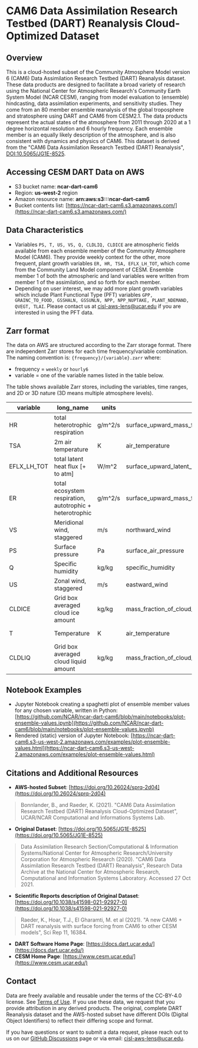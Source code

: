 # CAM6 Data Assimilation Research Testbed (DART) Reanalysis Cloud-Optimized Dataset


## Overview

This is a cloud-hosted subset of the Community Atmosphere Model version 6 (CAM6) Data Assimilation Research Testbed (DART) Reanalysis dataset. These data products are designed to facilitate a broad variety of research using the National Center for Atmospheric Research's Community Earth System Model (NCAR CESM), ranging from model evaluation to (ensemble) hindcasting, data assimilation experiments, and sensitivity studies.  They come from an 80 member ensemble reanalysis of the global troposphere and stratosphere using DART and CAM6 from CESM2.1.  The data products represent the actual states of the atmosphere from 2011 through 2020 at a 1 degree horizontal resolution and 6 hourly frequency.  Each ensemble member is an equally likely description of the atmosphere, and is also consistent with dynamics and physics of CAM6.  This dataset is derived from the "CAM6 Data Assimilation Research Testbed (DART) Reanalysis", [DOI:10.5065/JG1E-8525](https://doi.org/10.5065/JG1E-8525).

## Accessing CESM DART Data on AWS

- S3 bucket name: **ncar-dart-cam6**
- Region: **us-west-2** region
- Amazon resource name: **arn:aws:s3:::ncar-dart-cam6**
- Bucket contents list: [https://ncar-dart-cam6.s3.amazonaws.com/](https://ncar-dart-cam6.s3.amazonaws.com/)


## Data Characteristics

- Variables `PS, T, US, VS, Q, CLDLIQ, CLDICE` are atmospheric fields available from each ensemble member of the Community Atmosphere Model (CAM6).  They provide weekly context for the other, more frequent, plant growth variables `ER, HR, TSA, EFLX_LH_TOT`, which come from the Community Land Model component of CESM.   Ensemble member 1 of both the atmospheric and land variables were written from member 1 of the assimilation, and so forth for each member.  
- Depending on user interest, we may add more plant growth variables which include Plant Functional Type (PFT) variables 
`GPP, GRAINC_TO_FOOD, GSSHALN, GSSUNLN, NPP, NPP_NUPTAKE, PLANT_NDEMAND, QVEGT, TLAI`. Please contact us at [cisl-aws-lens@ucar.edu](mailto:cisl-aws-lens@ucar.edu) if you are interested in using the PFT data.


## Zarr format

The data on AWS are structured according to the Zarr storage format. There are independent Zarr stores for each time frequency/variable combination. The naming convention is: `{frequency}/{variable}.zarr` where:

- frequency = `weekly` or `hourly6`
- variable = one of the variable names listed in the table below.

The table shows available Zarr stores, including the variables, time ranges, and 2D or 3D nature (3D means multiple atmosphere levels).

|variable|long_name|units|standard_name|vertical_levels|component|spatial_domain|start_time|end_time|frequency|path|
|--------|---------|-----|-------------|---------------|---------|--------------|----------|--------|---------|----|
|HR|total heterotrophic respiration|g/m^2/s|surface_upward_mass_flux_of_carbon_dioxide_expressed_as_carbon_due_to_heterotrophic_respiration|1|lnd|global|2012-01-01T06:00:00|2019-12-31T18:00:00|hourly6|s3://ncar-dart-cam6/hourly6/HR.zarr|
|TSA|2m air temperature|K|air_temperature|1|lnd|global|2012-01-01T06:00:00|2019-12-31T18:00:00|hourly6|s3://ncar-dart-cam6/hourly6/TSA.zarr|
|EFLX_LH_TOT|total latent heat flux [+ to atm]|W/m^2|surface_upward_latent_heat_flux|1|lnd|global|2012-01-01T06:00:00|2019-12-31T18:00:00|hourly6|s3://ncar-dart-cam6/hourly6/EFLX_LH_TOT.zarr|
|ER|total ecosystem respiration, autotrophic + heterotrophic|g/m^2/s|surface_upward_mass_flux_of_carbon_dioxide_expressed_as_carbon_due_to_total_ecosystem_respiration|1|lnd|global|2012-01-01T06:00:00|2019-12-31T18:00:00|hourly6|s3://ncar-dart-cam6/hourly6/ER.zarr|
|VS|Meridional wind, staggered|m/s|northward_wind|32|atm|global|2011-01-03T00:00:00|2019-12-30T00:00:00|weekly|s3://ncar-dart-cam6/weekly/VS.zarr|
|PS|Surface pressure|Pa|surface_air_pressure|1|atm|global|2011-01-03T00:00:00|2019-12-30T00:00:00|weekly|s3://ncar-dart-cam6/weekly/PS.zarr|
|Q|Specific humidity|kg/kg|specific_humidity|32|atm|global|2011-01-03T00:00:00|2019-12-30T00:00:00|weekly|s3://ncar-dart-cam6/weekly/Q.zarr|
|US|Zonal wind, staggered|m/s|eastward_wind|32|atm|global|2011-01-03T00:00:00|2019-12-30T00:00:00|weekly|s3://ncar-dart-cam6/weekly/US.zarr|
|CLDICE|Grid box averaged cloud ice amount|kg/kg|mass_fraction_of_cloud_ice_in_air|32|atm|global|2011-01-03T00:00:00|2019-12-30T00:00:00|weekly|s3://ncar-dart-cam6/weekly/CLDICE.zarr|
|T|Temperature|K|air_temperature|32|atm|global|2011-01-03T00:00:00|2019-12-30T00:00:00|weekly|s3://ncar-dart-cam6/weekly/T.zarr|
|CLDLIQ|Grid box averaged cloud liquid amount|kg/kg|mass_fraction_of_cloud_liquid_water_in_air|32|atm|global|2011-01-03T00:00:00|2019-12-30T00:00:00|weekly|s3://ncar-dart-cam6/weekly/CLDLIQ.zarr|

## Notebook Examples

- Jupyter Notebook creating a spaghetti plot of ensemble member values for any chosen variable, written in Python:  
  [https://github.com/NCAR/ncar-dart-cam6/blob/main/notebooks/plot-ensemble-values.ipynb](https://github.com/NCAR/ncar-dart-cam6/blob/main/notebooks/plot-ensemble-values.ipynb)
- Rendered (static) version of Jupyter Notebook:  [https://ncar-dart-cam6.s3-us-west-2.amazonaws.com/examples/plot-ensemble-values.html](https://ncar-dart-cam6.s3-us-west-2.amazonaws.com/examples/plot-ensemble-values.html)

## Citations and Additional Resources

- **AWS-hosted Subset**: [https://doi.org/10.26024/sprq-2d04](https://doi.org/10.26024/sprq-2d04)  
> Bonnlander, B., and Raeder, K. (2021). "CAM6 Data Assimilation Research Testbed (DART) Reanalysis Cloud-Optimized Dataset", UCAR/NCAR Computational and Informations Systems Lab.
- **Original Dataset**: [https://doi.org/10.5065/JG1E-8525](https://doi.org/10.5065/JG1E-8525)  
> Data Assimilation Research Section/Computational & Information Systems/National Center for Atmospheric Research/University Corporation for Atmospheric Research (2020). "CAM6 Data Assimilation Research Testbed (DART) Reanalysis", Research Data Archive at the National Center for Atmospheric Research, Computational and Information Systems Laboratory. Accessed 27 Oct 2021.
- **Scientific Reports description of Original Dataset**: [https://doi.org/10.1038/s41598-021-92927-0](https://doi.org/10.1038/s41598-021-92927-0)  
> Raeder, K., Hoar, T.J., El Gharamti, M. et al (2021). "A new CAM6 + DART reanalysis with surface forcing from CAM6 to other CESM models", Sci Rep 11, 16384.
- **DART Software Home Page**: [https://docs.dart.ucar.edu/](https://docs.dart.ucar.edu/)
- **CESM Home Page**: [https://www.cesm.ucar.edu/](https://www.cesm.ucar.edu/)

## Contact

Data are freely available and reusable under the terms of the CC-BY-4.0 license. See [Terms of Use](https://www.ucar.edu/terms-of-use/data). If you use these data, we request that you provide attribution in any derived products. The original, complete DART Reanalysis dataset and the AWS-hosted subset have different DOIs (Digital Object Identifiers) to reflect their differing scope and format.

If you have questions or want to submit a data request, please reach out to us on our [GitHub Discussions](https://github.com/NCAR/ncar-dart-cam6/issues) page or via email: [cisl-aws-lens@ucar.edu](mailto:cisl-aws-lens@ucar.edu).
